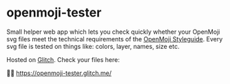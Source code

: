 # openmoji-tester

Small helper web app which lets you check quickly whether your OpenMoji svg files meet the technical requirements of the [OpenMoji Styleguide](https://openmoji.org/styleguide/). Every svg file is tested on things like: colors, layer, names, size etc.

Hosted on [Glitch](https://glitch.com/~openmoji-tester). Check your files here:

🕵️‍♀️ https://openmoji-tester.glitch.me/
